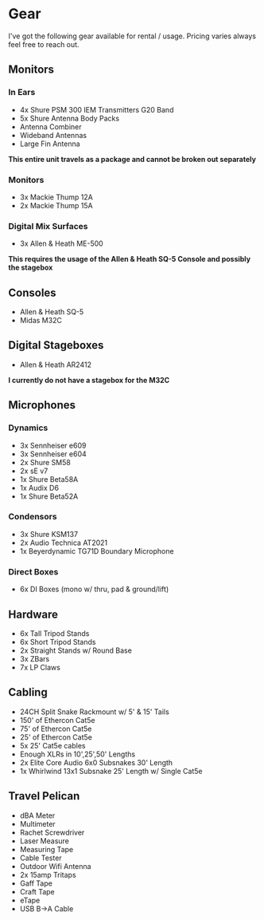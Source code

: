 # Gear

I've got the following gear available for rental / usage.  Pricing varies always feel free to reach out.

## Monitors

### In Ears

 - 4x Shure PSM 300 IEM Transmitters G20 Band
 - 5x Shure Antenna Body Packs
 - Antenna Combiner
 - Wideband Antennas
 - Large Fin Antenna

__This entire unit travels as a package and cannot be broken out separately__

### Monitors

 - 3x Mackie Thump 12A
 - 2x Mackie Thump 15A

### Digital Mix Surfaces

 - 3x Allen & Heath ME-500

__This requires the usage of the Allen & Heath SQ-5 Console and possibly the stagebox__

## Consoles

 - Allen & Heath SQ-5
 - Midas M32C
 
## Digital Stageboxes

 - Allen & Heath AR2412

__I currently do not have a stagebox for the M32C__

## Microphones

### Dynamics

 - 3x Sennheiser e609
 - 3x Sennheiser e604
 - 2x Shure SM58
 - 2x sE v7
 - 1x Shure Beta58A
 - 1x Audix D6
 - 1x Shure Beta52A

### Condensors

 - 3x Shure KSM137
 - 2x Audio Technica AT2021
 - 1x Beyerdynamic TG71D Boundary Microphone

### Direct Boxes
 - 6x DI Boxes (mono w/ thru, pad & ground/lift)

## Hardware

 - 6x Tall Tripod Stands
 - 6x Short Tripod Stands
 - 2x Straight Stands w/ Round Base
 - 3x ZBars
 - 7x LP Claws

## Cabling

 - 24CH Split Snake Rackmount w/ 5' & 15' Tails
 - 150' of Ethercon Cat5e
 - 75' of Ethercon Cat5e
 - 25' of Ethercon Cat5e
 - 5x 25' Cat5e cables
 - Enough XLRs in 10',25',50' Lengths
 - 2x Elite Core Audio 6x0 Subsnakes 30' Length
 - 1x Whirlwind 13x1 Subsnake 25' Length w/ Single Cat5e

## Travel Pelican 

 - dBA Meter
 - Multimeter
 - Rachet Screwdriver
 - Laser Measure
 - Measuring Tape
 - Cable Tester
 - Outdoor Wifi Antenna
 - 2x 15amp Tritaps
 - Gaff Tape
 - Craft Tape
 - eTape
 - USB B->A Cable

